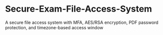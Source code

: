 # Secure-Exam-File-Access-System
A secure file access system with MFA, AES/RSA encryption, PDF password protection, and timezone-based access window
